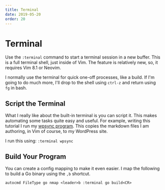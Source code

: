 ```yaml
---
title: Terminal
date: 2019-05-20
order: 20
---
```


# Terminal

Use the `:terminal` command to start a terminal session in a new buffer.  This is a full terminal shell, just inside of Vim. The feature is relatively new, so, it requires Vim 8.1 or Neovim. 

I normally use the terminal for quick one-off processes, like a build. If I'm going to do much more, I'll drop to the shell using `ctrl-z` and return using `fg` in bash.

## Script the Terminal

What I really like about the built-in terminal is you can script it. This makes automating some tasks quite easy and useful. For example, writing this tutorial I run my [wpsync program](https://github.com/mkaz/wpsync). This copies the markdown files I am authoring, in Vim of course, to my WordPress site.

I run this using: `:terminal wpsync`


## Build Your Program

You can create a config mapping to make it even easier. I map the following to build a Go binary using the `,b` shortcut.

```vim
autocmd FileType go nmap <leader>b :terminal go build<CR>
```

